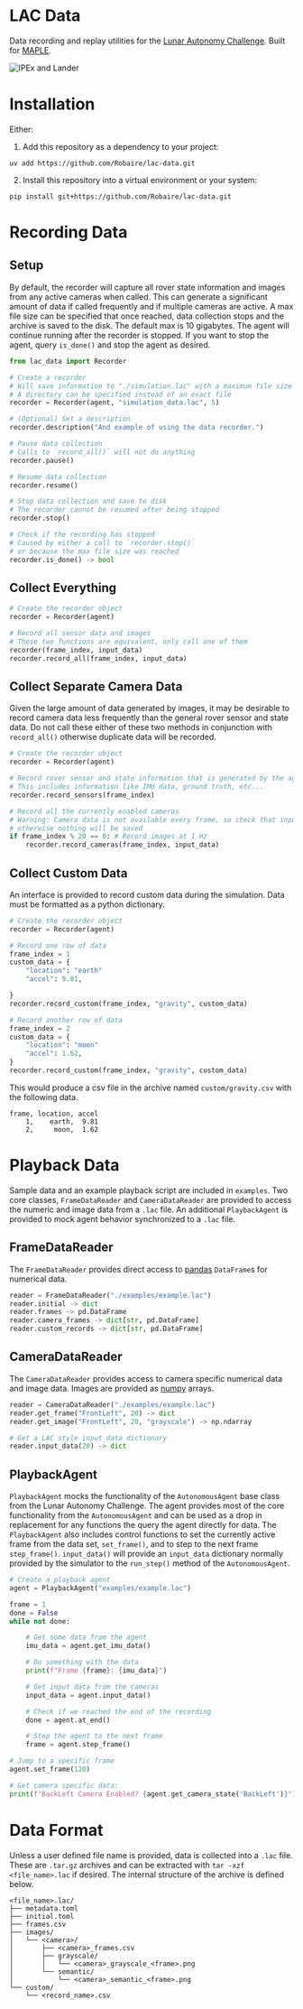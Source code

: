 # LAC Data
Data recording and replay utilities for the [Lunar Autonomy Challenge](https://lunar-autonomy-challenge.jhuapl.edu/index.php).
Built for [MAPLE](https://github.com/Robaire/MAPLE).

![IPEx and Lander](robot.jpg)

# Installation
Either:
1. Add this repository as a dependency to your project:

`uv add https://github.com/Robaire/lac-data.git`

2. Install this repository into a virtual environment or your system:

`pip install git+https://github.com/Robaire/lac-data.git`

# Recording Data
## Setup
By default, the recorder will capture all rover state information and images from any active cameras when called.
This can generate a significant amount of data if called frequently and if multiple cameras are active.
A max file size can be specified that once reached, data collection stops and the archive is saved to the disk.
The default max is 10 gigabytes.
The agent will continue running after the recorder is stopped.
If you want to stop the agent, query `is_done()` and stop the agent as desired.

```python
from lac_data import Recorder

# Create a recorder 
# Will save information to "./simulation.lac" with a maximum file size of 5 GB
# A directory can be specified instead of an exact file
recorder = Recorder(agent, "simulation_data.lac", 5)

# (Optional) Set a description
recorder.description("And example of using the data recorder.")

# Pause data collection
# Calls to `record_all()` will not do anything
recorder.pause()

# Resume data collection
recorder.resume()

# Stop data collection and save to disk
# The recorder cannot be resumed after being stopped
recorder.stop()

# Check if the recording has stopped
# Caused by either a call to `recorder.stop()`
# or because the max file size was reached
recorder.is_done() -> bool
```

## Collect Everything

```python
# Create the recorder object
recorder = Recorder(agent)

# Record all sensor data and images
# These two functions are equivalent, only call one of them
recorder(frame_index, input_data)
recorder.record_all(frame_index, input_data)
```

## Collect Separate Camera Data
Given the large amount of data generated by images, it may be desirable to record camera data less frequently than the general rover sensor and state data.
Do not call these either of these two methods in conjunction with `record_all()` otherwise duplicate data will be recorded.

```python
# Create the recorder object
recorder = Recorder(agent)

# Record rover sensor and state information that is generated by the agent
# This includes information like IMU data, ground truth, etc...
recorder.record_sensors(frame_index)

# Record all the currently enabled cameras
# Warning: Camera data is not available every frame, so check that input_data is not empty, 
# otherwise nothing will be saved
if frame_index % 20 == 0: # Record images at 1 Hz
    recorder.record_cameras(frame_index, input_data)
```

## Collect Custom Data
An interface is provided to record custom data during the simulation.
Data must be formatted as a python dictionary.

```python
# Create the recorder object
recorder = Recorder(agent)

# Record one row of data
frame_index = 1
custom_data = {
    "location": "earth"
    "accel": 9.81, 

}
recorder.record_custom(frame_index, "gravity", custom_data)

# Record another row of data
frame_index = 2
custom_data = {
    "location": "moon"
    "accel": 1.62, 
}
recorder.record_custom(frame_index, "gravity", custom_data)
```

This would produce a csv file in the archive named `custom/gravity.csv` with the following data.
```text
frame, location, accel
    1,    earth,  9.81
    2,     moon,  1.62
```

# Playback Data
Sample data and an example playback script are included in `examples`.
Two core classes, `FrameDataReader` and `CameraDataReader` are provided to access the numeric and image data from a `.lac` file.
An additional `PlaybackAgent` is provided to mock agent behavior synchronized to a `.lac` file.

## FrameDataReader
The `FrameDataReader` provides direct access to [pandas](https://pandas.pydata.org/) `DataFrame`s for numerical data.

```python
reader = FrameDataReader("./examples/example.lac")
reader.initial -> dict
reader.frames -> pd.DataFrame
reader.camera_frames -> dict[str, pd.DataFrame]
reader.custom_records -> dict[str, pd.DataFrame]
```

## CameraDataReader
The `CameraDataReader` provides access to camera specific numerical data and image data.
Images are provided as [numpy](https://numpy.org/) arrays.

```python
reader = CameraDataReader("./examples/example.lac")
reader.get_frame("FrontLeft", 20) -> dict
reader.get_image("FrontLeft", 20, "grayscale") -> np.ndarray

# Get a LAC style input_data dictionary
reader.input_data(20) -> dict 
```

## PlaybackAgent
`PlaybackAgent` mocks the functionality of the `AutonomousAgent` base class from the Lunar Autonomy Challenge.
The agent provides most of the core functionality from the `AutonomousAgent` and can be used as a drop in replacement for any functions the query the agent directly for data.
The `PlaybackAgent` also includes control functions to set the currently active frame from the data set, `set_frame()`, and to step to the next frame `step_frame()`.
`input_data()` will provide an `input_data` dictionary normally provided by the simulator to the `run_step()` method of the `AutonomousAgent`.

```python
# Create a playback agent
agent = PlaybackAgent("examples/example.lac")

frame = 1
done = False
while not done:

    # Get some data from the agent
    imu_data = agent.get_imu_data()

    # Do something with the data
    print(f"Frame {frame}: {imu_data}")

    # Get input data from the cameras
    input_data = agent.input_data()

    # Check if we reached the end of the recording
    done = agent.at_end()

    # Step the agent to the next frame
    frame = agent.step_frame()

# Jump to a specific frame
agent.set_frame(120)

# Get camera specific data:
print(f"BackLeft Camera Enabled? {agent.get_camera_state('BackLeft')}")
```

# Data Format
Unless a user defined file name is provided, data is collected into a `.lac` file.
These are `.tar.gz` archives and can be extracted with `tar -xzf <file_name>.lac` if desired.
The internal structure of the archive is defined below.

```text
<file_name>.lac/
├── metadata.toml 
├── initial.toml 
├── frames.csv 
├── images/ 
│   └── <camera>/ 
│       ├── <camera>_frames.csv 
│       ├── grayscale/ 
│       │   └── <camera>_grayscale_<frame>.png 
│       └── semantic/ 
│           └── <camera>_semantic_<frame>.png 
└── custom/ 
    └── <record_name>.csv
```
